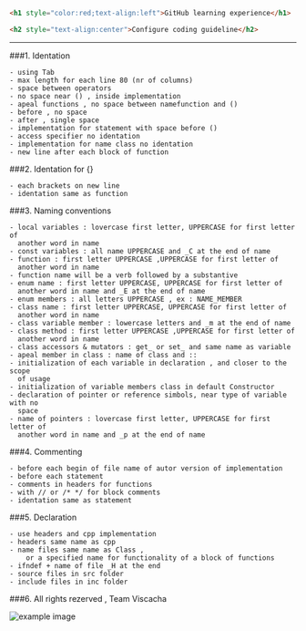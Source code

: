
```html
<h1 style="color:red;text-align:left">GitHub learning experience</h1>

<h2 style="text-align:center">Configure coding guideline</h2>
```

--------------------------------------------------------------------------------

###1. Identation 
	
	- using Tab 
	- max length for each line 80 (nr of columns)
	- space between operators
	- no space near () , inside implementation
	- apeal functions , no space between namefunction and ()
	- before , no space 
	- after , single space
	- implementation for statement with space before ()
	- access specifier no identation 
	- implementation for name class no identation
	- new line after each block of function 
	
	
###2. Identation for {}

	- each brackets on new line 
	- identation same as function
	
	
###3. Naming conventions 

	- local variables : lovercase first letter, UPPERCASE for first letter of
	  another word in name
	- const variables : all name UPPERCASE and _C at the end of name
	- function : first letter UPPERCASE ,UPPERCASE for first letter of
	  another word in name
	- function name will be a verb followed by a substantive
	- enum name : first letter UPPERCASE, UPPERCASE for first letter of
	  another word in name and _E at the end of name
	- enum members : all letters UPPERCASE , ex : NAME_MEMBER
	- class name : first letter UPPERCASE, UPPERCASE for first letter of
	  another word in name
	- class variable member : lowercase letters and _m at the end of name
	- class method : first letter UPPERCASE ,UPPERCASE for first letter of
	  another word in name
	- class accessors & mutators : get_ or set_ and same name as variable
	- apeal member in class : name of class and ::
	- initialization of each variable in declaration , and closer to the scope 
	  of usage
	- initialization of variable members class in default Constructor
	- declaration of pointer or reference simbols, near type of variable with no 
	  space
	- name of pointers : lovercase first letter, UPPERCASE for first letter of
	  another word in name and _p at the end of name

	  
###4. Commenting

	- before each begin of file name of autor version of implementation 
	- before each statement
	- comments in headers for functions
	- with // or /* */ for block comments
	- identation same as statement
	

###5. Declaration

	- use headers and cpp implementation
	- headers same name as cpp
	- name files same name as Class ,
    	or a specified name for functionality of a block of functions
	- ifndef + name of file _H at the end
	- source files in src folder
	- include files in inc folder
	
###6. All rights rezerved , Team Viscacha


![example image](https://i.imgur.com/3NhecgQ.jpg "An exemplary image") 

	
	